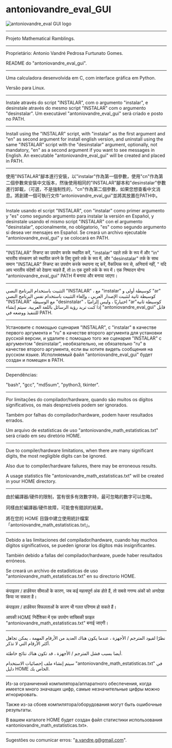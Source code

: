 # antoniovandre_eval_GUI
![antoniovandre_eval GUI logo](https://antoniovandre.github.io/antoniovandre_eval_GUI/antoniovandre_eval_gui_logo_200p.png)
____________________

Projeto Mathematical Ramblings.
____________________

Proprietário: Antonio Vandré Pedrosa Furtunato Gomes.

README do "antoniovandre_eval_gui".
____________________

Uma calculadora desenvolvida em C, com interface gráfica em Python.

Versão para Linux.
_____

Instale através do script "INSTALAR", com o argumento "instalar", e desinstale através do mesmo script "INSTALAR" com o argumento "desinstalar". Um executável "antoniovandre_eval_gui" será criado e posto no PATH.
_____

Install using the "INSTALAR" script, with "instalar" as the first argument and "en" as second argument for install english version, and uninstall using the same "INSTALAR" script with the "desinstalar" argument, optionally, not mandatory, "en" as a second argument if you want to see messages in English. An executable "antoniovandre_eval_gui" will be created and placed in PATH.
_____

使用"INSTALAR"腳本進行安裝，以"instalar"作為第一個參數，使用"cn"作為第二個參數來安裝中文版本，然後使用相同的"INSTALAR"腳本和"desinstalar"參數進行卸載，（可選，不是強制性的，"cn"作為第二個參數，如果您想查看中文消息。將創建一個可執行文件"antoniovandre_eval_gui"並將其放置在PATH中。
_____

Instale usando el script "INSTALAR", con "instalar" como primer argumento y "es" como segundo argumento para instalar la versión en Español, y desinstale usando el mismo script "INSTALAR" con el argumento "desinstalar", opcionalmente, no obligatorio, "es" como segundo argumento si desea ver mensajes en Español. Se creará un archivo ejecutable "antoniovandre_eval_gui" y se colocará en PATH.
_____

"INSTALAR" स्क्रिप्ट का उपयोग करके स्थापित करें, "instalar" पहले तर्क के रूप में और "in" भारतीय संस्करण को स्थापित करने के लिए दूसरे तर्क के रूप में, और "desinstalar" तर्क के साथ समान "INSTALAR" स्क्रिप्ट का उपयोग करके स्थापना रद्द करें, वैकल्पिक रूप से, अनिवार्य नहीं, " यदि आप भारतीय संदेशों को देखना चाहते हैं, तो in एक दूसरे तर्क के रूप में। एक निष्पादन योग्य "antoniovandre_eval_gui" PATH में बनाया और बनाया जाएगा।
_____

التثبيت باستخدام البرنامج النصي "INSTALAR" ، مع "instalar" كوسيطة أولى و "ar" كوسيطة ثانية لتثبيت الإصدار العربي ، وإلغاء التثبيت باستخدام نفس البرنامج النصي "INSTALAR" مع الوسيطة "desinstalar" ، اختياريًا ، وليس إلزاميًا "ar"كوسيطة ثانية إذا كنت تريد رؤية الرسائل باللغة العربية. سيتم إنشاء "antoniovandre_eval_gui" قابل للتنفيذ ووضعه في PATH.
_____

Установите с помощью сценария "INSTALAR", с "instalar" в качестве первого аргумента и "ru" в качестве второго аргумента для установки русской версии, и удалите с помощью того же сценария "INSTALAR" с аргументом "desinstalar", необязательно, не обязательно "ru" в качестве второго аргумента, если вы хотите видеть сообщения на русском языке. Исполняемый файл "antoniovandre_eval_gui" будет создан и помещен в PATH.
_____

Dependências:

"bash", "gcc", "md5sum", "python3, tkinter".
____________________

Por limitações do compilador/hardware, quando são muitos os dígitos significativos, os mais desprezíveis podem ser ignorados.

Também por falhas do compilador/hardware, podem haver resultados errados.

Um arquivo de estatísticas de uso "antoniovandre_math_estatisticas.txt" será criado em seu diretório HOME.
____________________

Due to compiler/hardware limitations, when there are many significant digits, the most negligible digits can be ignored.

Also due to compiler/hardware failures, there may be erroneous results.

A usage statistics file "antoniovandre_math_estatisticas.txt" will be created in your HOME directory.
____________________

由於編譯器/硬件的限制，當有很多有效數字時，最可忽略的數字可以忽略。

同樣由於編譯器/硬件故障，可能會有錯誤的結果。

將在您的 HOME 目錄中建立使用統計檔案「antoniovandre_math_estatisticas.txt」。
____________________

Debido a las limitaciones del compilador/hardware, cuando hay muchos dígitos significativos, se pueden ignorar los dígitos más insignificantes.

También debido a fallas del compilador/hardware, puede haber resultados erróneos.

Se creará un archivo de estadísticas de uso "antoniovandre_math_estatisticas.txt" en su directorio HOME.
____________________

कंपाइलर / हार्डवेयर सीमाओं के कारण, जब कई महत्वपूर्ण अंक होते हैं, तो सबसे नगण्य अंकों को अनदेखा किया जा सकता है।

कंपाइलर / हार्डवेयर विफलताओं के कारण भी गलत परिणाम हो सकते हैं।

आपकी HOME निर्देशिका में एक उपयोग सांख्यिकी फ़ाइल "antoniovandre_math_estatisticas.txt" बनाई जाएगी।
____________________

نظرًا لقيود المترجم / الأجهزة ، عندما يكون هناك العديد من الأرقام المهمة ، يمكن تجاهل أكثر الأرقام التي لا تذكر.

أيضا بسبب فشل المترجم / الأجهزة ، قد تكون هناك نتائج خاطئة.

سيتم إنشاء ملف إحصائيات الاستخدام "antoniovandre_math_estatisticas.txt" في دليل HOME الخاص بك.
____________________

Из-за ограничений компилятора/аппаратного обеспечения, когда имеется много значащих цифр, самые незначительные цифры можно игнорировать.

Также из-за сбоев компилятора/оборудования могут быть ошибочные результаты.

В вашем каталоге HOME будет создан файл статистики использования «antoniovandre_math_estatisticas.txt».
____________________

Sugestões ou comunicar erros: "a.vandre.g@gmail.com".
